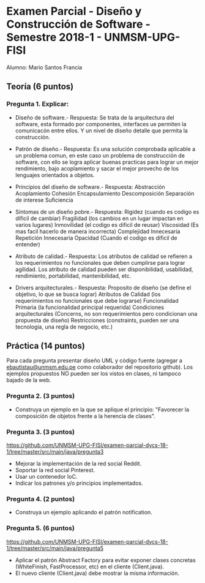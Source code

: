 # Examen Parcial - Diseño y Construcción de Software - Semestre 2018-1 - UNMSM-UPG-FISI

Alumno: Mario Santos Francia

## Teoría (6 puntos)
### Pregunta 1. Explicar:

* Diseño de software.-
Respuesta: 
	Se trata de la arquitectura del software, esta formado por componentes, interfaces ue permiten la comunicacón entre ellos.
	Y un nivel de diseño detalle que permita la construcción.

* Patrón de diseño.-
Respuesta: 
	Es una solución comprobada aplicable a un problema comun, en este caso un problema de construcción de software, 
	con ello se logra aplicar buenas practicas para lograr un mejor rendimiento, bajo acoplamiento y sacar el mejor
	provecho de los lenguajes orientados a objetos. 

* Principios del diseño de software.-
Respuesta:
	Abstracción
	Acoplamiento
	Cohesión
	Encapsulamiento
	Descomposición
	Separación de interese
	Suficiencia

* Síntomas de un diseño pobre.-
Respuesta: 
	Rigidez (cuando es codigo es dificil de cambiar)
	Fragilidad (los cambios en un lugar impactan en varios lugares)
	Inmovilidad (el codigo es dificil de reusar)
	Viscosidad (Es mas facil hacerlo de manera incorrecta)
	Complejidad Innecesaria
	Repetición Innecesaria
	Opacidad (Cuando el codigo es dificil de entender)

* Atributo de calidad.-
Respuesta:
	Los atributos de calidad se refieren a los requerimientos no funcionales que deben cumplirse para lograr agilidad.
	Los atributo de calidad pueden ser disponibilidad, usabilidad, rendimiento, portabilidad, mantenibilidad, etc.

* Drivers arquitecturales.-
Respuesta:
	Proposito de diseño (se define el objetivo, lo que se busca lograr)
	Atributos de Calidad (los requerimientos no funcionales que debe lograrse)
	Funcionalidad Primaria (la funcionalidad principal requerida)
	Condiciones arquitecturales (Concerns, no son requerimientos pero condicionan una propuesta de diseño)
	Restricciones (constraints, pueden ser una tecnologia, una regla de negocio, etc.)

## Práctica (14 puntos)
Para cada pregunta presentar diseño UML y código fuente (agregar a ebautistau@unmsm.edu.pe como colaborador del repositorio github).
Los ejemplos propuestos NO pueden ser los vistos en clases, ni tampoco bajado de la web.

### Pregunta 2. (3 puntos)
- Construya un ejemplo en la que se aplique el principio: "Favorecer la composición de objetos frente a la herencia de clases".

### Pregunta 3. (3 puntos)
https://github.com/UNMSM-UPG-FISI/examen-parcial-dycs-18-1/tree/master/src/main/java/pregunta3
- Mejorar la implementación de la red social Reddit.
- Soportar la red social Pinterest.
- Usar un contenedor IoC.
- Indicar los patrones y/o principios implementados.

### Pregunta 4. (2 puntos)
- Construya un ejemplo aplicando el patrón notification.

### Pregunta 5. (6 puntos)
https://github.com/UNMSM-UPG-FISI/examen-parcial-dycs-18-1/tree/master/src/main/java/pregunta5
- Aplicar el patrón Abstract Factory para evitar exponer clases concretas (WhiteFinish, FastProcessor, etc) en el cliente (Client.java).
- El nuevo cliente (Client.java) debe mostrar la misma información.
